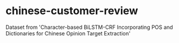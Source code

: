 # chinese-customer-review
Dataset from 'Character-based BiLSTM-CRF Incorporating POS and Dictionaries for Chinese Opinion Target Extraction'
